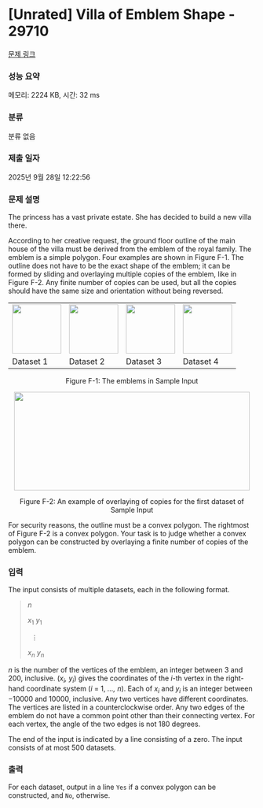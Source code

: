 # [Unrated] Villa of Emblem Shape - 29710 

[문제 링크](https://www.acmicpc.net/problem/29710) 

### 성능 요약

메모리: 2224 KB, 시간: 32 ms

### 분류

분류 없음

### 제출 일자

2025년 9월 28일 12:22:56

### 문제 설명

<p>The princess has a vast private estate. She has decided to build a new villa there.</p>

<p>According to her creative request, the ground floor outline of the main house of the villa must be derived from the emblem of the royal family. The emblem is a simple polygon. Four examples are shown in Figure F-1. The outline does not have to be the exact shape of the emblem; it can be formed by sliding and overlaying multiple copies of the emblem, like in Figure F-2. Any finite number of copies can be used, but all the copies should have the same size and orientation without being reversed.</p>

<table class="table table-bordered td-center">
	<tbody>
		<tr>
			<td><img alt="" src="https://upload.acmicpc.net/9ceff845-50b1-41dc-a269-eb46e5afbeba/-/preview/" style="width: 100px; height: 100px;"></td>
			<td><img alt="" src="https://upload.acmicpc.net/73f21216-059b-4fcb-ab3e-becf3a39306f/-/preview/" style="width: 100px; height: 100px;"></td>
			<td><img alt="" src="https://upload.acmicpc.net/98fda7d1-b1db-4167-ace3-5a6d98c03757/-/preview/" style="width: 100px; height: 100px;"></td>
			<td><img alt="" src="https://upload.acmicpc.net/141be72f-104b-49c0-b15c-713beaa07c20/-/preview/" style="width: 100px; height: 100px;"></td>
		</tr>
		<tr>
			<td>Dataset 1</td>
			<td>Dataset 2</td>
			<td>Dataset 3</td>
			<td>Dataset 4</td>
		</tr>
	</tbody>
</table>

<p style="text-align: center;">Figure F-1: The emblems in Sample Input</p>

<p style="text-align: center;"><img alt="" src="https://upload.acmicpc.net/cf86e36d-ee17-4506-a4d1-29c194b1b468/-/preview/" style="width: 480px; height: 200px;"></p>

<p style="text-align: center;">Figure F-2: An example of overlaying of copies for the first dataset of Sample Input</p>

<p>For security reasons, the outline must be a convex polygon. The rightmost of Figure F-2 is a convex polygon. Your task is to judge whether a convex polygon can be constructed by overlaying a finite number of copies of the emblem.</p>

### 입력 

 <p>The input consists of multiple datasets, each in the following format.</p>

<blockquote>
<p><i>n</i></p>

<p><i>x</i><sub>1</sub> <i>y</i><sub>1</sub></p>

<p> ⋮</p>

<p><i>x<sub>n</sub></i> <i>y<sub>n</sub></i></p>
</blockquote>

<p><i>n</i> is the number of the vertices of the emblem, an integer between 3 and 200, inclusive. (<i>x<sub>i</sub>, y<sub>i</sub></i>) gives the coordinates of the <i>i</i>-th vertex in the right-hand coordinate system (<i>i</i> = 1, <i>…, n</i>). Each of <i>x<sub>i</sub></i> and <i>y<sub>i</sub></i> is an integer between −10000 and 10000, inclusive. Any two vertices have different coordinates. The vertices are listed in a counterclockwise order. Any two edges of the emblem do not have a common point other than their connecting vertex. For each vertex, the angle of the two edges is not 180 degrees.</p>

<p>The end of the input is indicated by a line consisting of a zero. The input consists of at most 500 datasets.</p>

### 출력 

 <p>For each dataset, output in a line <code>Yes</code> if a convex polygon can be constructed, and <code>No</code>, otherwise.</p>

